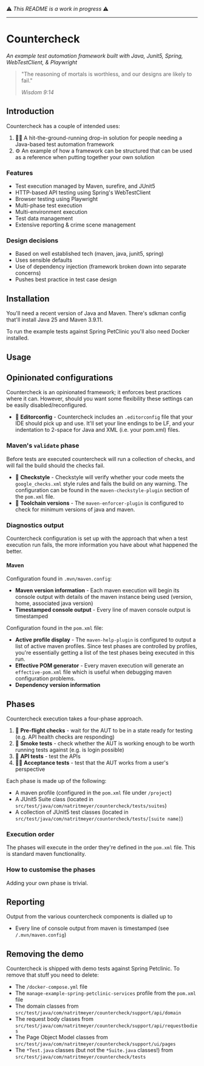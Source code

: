 ⚠️ _This README is a work in progress_ ⚠️

-----

# Countercheck
_An example test automation framework built with Java, Junit5, Spring, WebTestClient, & Playwright_

> "The reasoning of mortals is worthless, and our designs are likely to fail."
>
> _Wisdom 9:14_

## Introduction

Countercheck has a couple of intended uses:

1. 🏃‍➡️ A hit-the-ground-running drop-in solution for people needing a Java-based test automation framework
2. ⚙️ An example of how a framework can be structured that can be used as a reference when putting together your own solution

### Features

* Test execution managed by Maven, surefire, and JUnit5
* HTTP-based API testing using Spring's WebTestClient
* Browser testing using Playwright
* Multi-phase test execution
* Multi-environment execution
* Test data management
* Extensive reporting & crime scene management

### Design decisions

* Based on well established tech (maven, java, junit5, spring)
* Uses sensible defaults
* Use of dependency injection (framework broken down into separate concerns)
* Pushes best practice in test case design

## Installation

You'll need a recent version of Java and Maven. There's sdkman config that'll install Java 25 and Maven 3.9.11.

To run the example tests against Spring PetClinic you'll also need Docker installed.

## Usage

## Opinionated configurations

Countercheck is an opinionated framework; it enforces best practices where it can. However, should you want some flexibility these settings can be easily disabled/reconfigured.

* 📄 **Editorconfig** - Countercheck includes an `.editorconfig` file that your IDE should pick up and use. It'll set your line endings to be LF, and your indentation to 2-space for Java and XML (i.e. your pom.xml) files.

### Maven's `validate` phase

Before tests are executed countercheck will run a collection of checks, and will fail the build should the checks fail.

* 📄 **Checkstyle** - Checkstyle will verify whether your code meets the `google_checks.xml` style rules and fails the build on any warning. The configuration can be found in the `maven-checkstyle-plugin` section of the `pom.xml` file.
* 📄 **Toolchain versions** - The `maven-enforcer-plugin` is configured to check for minimum versions of java and maven.

### Diagnostics output

Countercheck configuration is set up with the approach that when a test execution run fails, the more information you have about what happened the better.

#### Maven

Configuration found in `.mvn/maven.config`:

* **Maven version information** - Each maven execution will begin its console output with details of the maven instance being used (version, home, associated java version)
* **Timestamped console output** - Every line of maven console output is timestamped

Configuration found in the `pom.xml` file:

* **Active profile display** - The `maven-help-plugin` is configured to output a list of active maven profiles. Since test phases are controlled by profiles, you're essentially getting a list of the test phases being executed in this run.
* **Effective POM generator** - Every maven execution will generate an `effective-pom.xml` file which is useful when debugging maven configuration problems.
* **Dependency version information**

## Phases

Countercheck execution takes a four-phase approach.

1. 🛫 **Pre-flight checks** - wait for the AUT to be in a state ready for testing (e.g. API health checks are responding)
2. 💨 **Smoke tests** - check whether the AUT is working enough to be worth running tests against (e.g. is login possible)
3. 🔨 **API tests** - test the APIs
4. 🙋‍♂️ **Acceptance tests** - test that the AUT works from a user's perspective

Each phase is made up of the following:

* A maven profile (configured in the `pom.xml` file under `/project`)
* A JUnit5 Suite class (located in `src/test/java/com/natritmeyer/countercheck/tests/suites`)
* A collection of JUnit5 test classes (located in `src/test/java/com/natritmeyer/countercheck/tests/[suite name]`)

### Execution order

The phases will execute in the order they're defined in the `pom.xml` file. This is standard maven functionality.

### How to customise the phases

Adding your own phase is trivial.

## Reporting

Output from the various countercheck components is dialled up to

* Every line of console output from maven is timestamped (see `/.mvn/maven.config`)

## Removing the demo

Countercheck is shipped with demo tests against Spring Petclinic. To remove that stuff you need to delete:

* The `/docker-compose.yml` file
* The `manage-example-spring-petclinic-services` profile from the `pom.xml` file
* The domain classes from `src/test/java/com/natritmeyer/countercheck/support/api/domain`
* The request body classes from `src/test/java/com/natritmeyer/countercheck/support/api/requestbodies`
* The Page Object Model classes from `src/test/java/com/natritmeyer/countercheck/support/ui/pages`
* The `*Test.java` classes (but not the `*Suite.java` classes!) from `src/test/java/com/natritmeyer/countercheck/tests`
